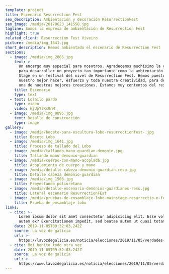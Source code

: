 ```yaml
---
template: project
title: Escenario Resurrection Fest
seo_description: Ambientación y decoración ResurrectionFest
seo_image: /media/20170623_141558.jpg
tagline: Somos la empresa de ambientación de Resurrection Fest
highlight: true
related_client: Resurrection Fest Viveiro
picture: /media/img_1641.jpg
short_description: Hemos ambientado el escenario de Resurrection Fest
sections:
  - image: /media/img_2805.jpg
    text: >-
      Un encargo muy especial para nosotros. Agradecemos muchísimo la confianza
      para desarrollar un proyecto tan importante como la ambientación del Main
      Stage en un festival del nivel de Resurrection Fest. Hemos puesto todo
      nuestro mejor hacer, esfuerzo y toda nuestra creatividad, para desarrollar
      una de nuestras mejores creaciones. Estamos muy contentos del resultado.
    title: Escenario
    type: text
  - text: Lolailo pardo
    type: video
    video: kjUpYlKs0nM
  - image: /media/img_0895.jpg
    text: Detalle de construcción
    type: image
gallery:
  - image: /media/boceto-para-escultura-lobo-resurrectionfest-.jpg
    title: Boceto Lobo
  - image: /media/img_1641.jpg
    title: Proceso de tallado del Lobo
  - image: /media/tallando-mano-guardian-demonio.jpg
    title: Tallando mano demonio-guardian
  - image: /media/cuerpo-con-mano-acoplada.jpg
    title: Acoplamiento de cuerpo y mano
  - image: /media/detalle-cabeza-demonio-guardian-resu.jpg
    title: Detalle cabeza demonio-guardian
  - image: /media/img_1506.jpg
    title: Proyectando poliuretano
  - image: /media/detalle-escenario-demonios-guardianes-resu.jpg
    title: Lateral escenario ResurrectionFEst
  - image: /media/pruebas-de-ensamblaje-lobo-mainstage-resurrectio-n-fest-.jpg
    title: Prueba de ensamblaje lobo
links:
  - cite: >-
      Lorem ipsum dolor sit amet consectetur adipisicing elit. Esse voluptatum
      autem ex? Exercitationem impedit, sed beatae autem ut quasi totam?
    date: 2019-11-05T09:32:03.242Z
    source: La voz de galicia
    url: >-
      https://lavozdegalicia.es/noticia/elecciones/2019/11/05/verdades-mentiras-debate/00031572914180193439805.htm
  - cite: Moi bonito todo otra vez
    date: 2019-11-05T09:32:03.242Z
    source: La voz de galicia
    url: >-
      https://www.lavozdegalicia.es/noticia/elecciones/2019/11/05/verdades-mentiras-debate/00031572914180193439805.htm
---
```


